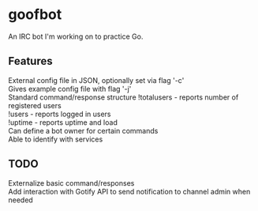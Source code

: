 # goofbot

An IRC bot I'm working on to practice Go.

## Features

External config file in JSON, optionally set via flag '-c'  
Gives example config file with flag '-j'  
Standard command/response structure
    !totalusers - reports number of registered users  
    !users - reports logged in users  
    !uptime - reports uptime and load      
Can define a bot owner for certain commands  
Able to identify with services  

## TODO

Externalize basic command/responses  
Add interaction with Gotify API to send notification to channel admin when needed  
